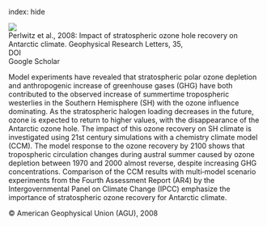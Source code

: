 index: hide

<div class="Citation">
    <div class="Citation-thumb CitationThumb-linked"  data-href="https://doi.org/10.1029/2008gl033317">
      <img src="https://static.claimspace.cloud/climate-study-static/refs/thumbs/14/Perlwitz_et_al_2008-thumb.png" />
    </div>

  <div class="Citation-body">
    <div class="Citation-text">Perlwitz et al., 2008: Impact of stratospheric ozone hole recovery on Antarctic climate. <span class="Article-journal">Geophysical Research Letters, </span><span class="Article-volume">35, </span></div>
    <div class="Citation-links">
      <div class="CitationLink" data-href="https://doi.org/10.1029/2008gl033317">
        <div class="CitationLink-icon CitationLink-Doi"></div>
        <div class="CitationLink-text">DOI</div>
      </div>
      <div class="CitationLink" data-href="https://scholar.google.com/scholar?q=10.1029/2008gl033317">
        <div class="CitationLink-icon CitationLink-Scholar"></div>
        <div class="CitationLink-text">Google Scholar</div>
      </div>
    </div>
  </div>
</div>

Model experiments have revealed that stratospheric polar ozone depletion and anthropogenic increase of greenhouse gases (GHG) have both contributed to the observed increase of summertime tropospheric westerlies in the Southern Hemisphere (SH) with the ozone influence dominating. As the stratospheric halogen loading decreases in the future, ozone is expected to return to higher values, with the disappearance of the Antarctic ozone hole. The impact of this ozone recovery on SH climate is investigated using 21st century simulations with a chemistry climate model (CCM). The model response to the ozone recovery by 2100 shows that tropospheric circulation changes during austral summer caused by ozone depletion between 1970 and 2000 almost reverse, despite increasing GHG concentrations. Comparison of the CCM results with multi‐model scenario experiments from the Fourth Assessment Report (AR4) by the Intergovernmental Panel on Climate Change (IPCC) emphasize the importance of stratospheric ozone recovery for Antarctic climate.

<div class="Citation-copy">
&copy; American Geophysical Union (AGU), 2008
</div>